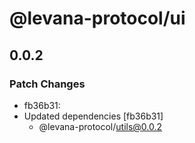# @levana-protocol/ui

## 0.0.2

### Patch Changes

- fb36b31:
- Updated dependencies [fb36b31]
  - @levana-protocol/utils@0.0.2
